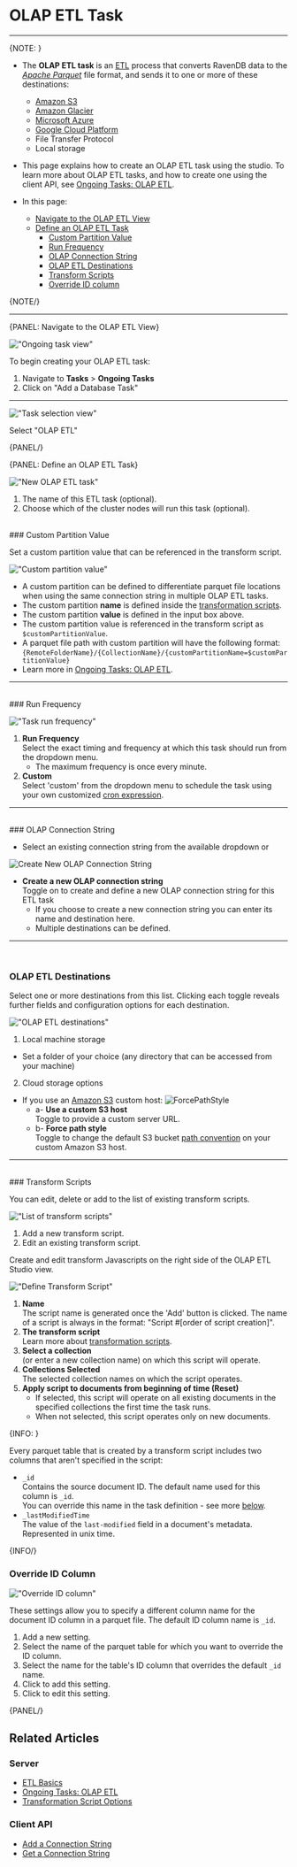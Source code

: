 ﻿# OLAP ETL Task

---

{NOTE: }

* The **OLAP ETL task** is an [ETL](../../../../server/ongoing-tasks/etl/basics) process that converts RavenDB data to the 
[_Apache Parquet_](https://parquet.apache.org/docs) file format, and sends 
it to one or more of these destinations:  
  * [Amazon S3](https://aws.amazon.com/s3/)
  * [Amazon Glacier](https://aws.amazon.com/glacier/)
  * [Microsoft Azure](https://azure.microsoft.com/)
  * [Google Cloud Platform](https://cloud.google.com/)
  * File Transfer Protocol
  * Local storage

* This page explains how to create an OLAP ETL task using the studio. To 
learn more about OLAP ETL tasks, and how to create one using the client API, 
see [Ongoing Tasks: OLAP ETL](../../../../server/ongoing-tasks/etl/olap).

* In this page:  
  * [Navigate to the OLAP ETL View](../../../../studio/database/tasks/ongoing-tasks/olap-etl-task#navigate-to-the-olap-etl-view)
  * [Define an OLAP ETL Task](../../../../studio/database/tasks/ongoing-tasks/olap-etl-task#define-an-olap-etl-task)
      * [Custom Partition Value](../../../../studio/database/tasks/ongoing-tasks/olap-etl-task#custom-partition-value)
      * [Run Frequency](../../../../studio/database/tasks/ongoing-tasks/olap-etl-task#run-frequency)
      * [OLAP Connection String](../../../../studio/database/tasks/ongoing-tasks/olap-etl-task#olap-connection-string)
      * [OLAP ETL Destinations](../../../../studio/database/tasks/ongoing-tasks/olap-etl-task#olap-etl-destinations)
      * [Transform Scripts](../../../../studio/database/tasks/ongoing-tasks/olap-etl-task#transform-scripts)
      * [Override ID column](../../../../studio/database/tasks/ongoing-tasks/olap-etl-task#override-id-column)

{NOTE/}

---

{PANEL: Navigate to the OLAP ETL View}

!["Ongoing task view"](images/olap-etl-1.png "Ongoing task view")

To begin creating your OLAP ETL task:  

1. Navigate to **Tasks** > **Ongoing Tasks**  
2. Click on "Add a Database Task"  

---

!["Task selection view"](images/olap-etl-2.png "Task selection view")

Select "OLAP ETL"  

{PANEL/}

{PANEL: Define an OLAP ETL Task}

!["New OLAP ETL task"](images/olap-etl-5.png "New OLAP ETL task view")

1. The name of this ETL task (optional).  
2. Choose which of the cluster nodes will run this task (optional).  

<br/>
### Custom Partition Value

Set a custom partition value that can be referenced in the transform script.  

!["Custom partition value"](images/olap-etl-4.png "Custom partition value")

* A custom partition can be defined to differentiate parquet file locations when 
using the same connection string in multiple OLAP ETL tasks.  
* The custom partition **name** is defined inside the [transformation scripts](../../../../studio/database/tasks/ongoing-tasks/olap-etl-task#transform-scripts).  
* The custom partition **value** is defined in the input box above.  
* The custom partition value is referenced in the transform script as 
`$customPartitionValue`.  
* A parquet file path with custom partition will have the following format:  
    `{RemoteFolderName}/{CollectionName}/{customPartitionName=$customPartitionValue}`  
* Learn more in [Ongoing Tasks: OLAP ETL](../../../../server/ongoing-tasks/etl/olap#the-custom-partition-value).  

---

<br/>
### Run Frequency

!["Task run frequency"](images/olap-etl-3.png "Task run frequency")

1. **Run Frequency**  
   Select the exact timing and frequency at which this task should run from the dropdown menu.  
    * The maximum frequency is once every minute.  
2. **Custom**  
   Select 'custom' from the dropdown menu to schedule the task using your own customized 
[cron expression](https://docs.oracle.com/cd/E12058_01/doc/doc.1014/e12030/cron_expressions.htm).  

---

<br/>
### OLAP Connection String

* Select an existing connection string from the available dropdown or 

![Create New OLAP Connection String](images/olap-etl-6.png "Create New OLAP Connection String")

* **Create a new OLAP connection string**  
  Toggle on to create and define a new OLAP connection string for this ETL task  
  * If you choose to create a new connection string you can enter its name and destination here.  
  * Multiple destinations can be defined.  

---

<br/>

### OLAP ETL Destinations

Select one or more destinations from this list. Clicking each toggle reveals further 
fields and configuration options for each destination.  

!["OLAP ETL destinations"](images/olap-etl-7.png "OLAP ETL destinations")


 1. Local machine storage  
   - Set a folder of your choice (any directory that can be accessed from your machine)  
 2. Cloud storage options  
   * If you use an [Amazon S3](https://aws.amazon.com/s3/) custom host:
    ![ForcePathStyle](images/studio-force-path-style.png "ForcePathStyle")
     * a- **Use a custom S3 host**  
       Toggle to provide a custom server URL.  
     * b- **Force path style**  
       Toggle to change the default S3 bucket [path convention](https://aws.amazon.com/blogs/aws/amazon-s3-path-deprecation-plan-the-rest-of-the-story/) on your custom Amazon S3 host.  

---

<br/>
### Transform Scripts

You can edit, delete or add to the list of existing transform scripts.

!["List of transform scripts"](images/olap-etl-8.png "List of transform scripts")

1. Add a new transform script.  
2. Edit an existing transform script.  

Create and edit transform Javascripts on the right side of the OLAP ETL Studio view.

!["Define Transform Script"](images/olap-etl-9.png "Define Transform Script")



1. **Name**  
   The script name is generated once the 'Add' button is clicked. The name of a script 
   is always in the format: "Script #[order of script creation]".  
2. **The transform script**  
   Learn more about [transformation scripts](../../../../server/ongoing-tasks/etl/raven#transformation-script-options).  
3. **Select a collection**  
   (or enter a new collection name) on which this script will operate.  
4. **Collections Selected**  
   The selected collection names on which the script operates.  
5. **Apply script to documents from beginning of time (Reset)**  
   * If selected, this script will operate on all existing documents in the 
   specified collections the first time the task runs.  
   * When not selected, this script operates only on new documents.  



{INFO: }

Every parquet table that is created by a transform script includes two columns that 
aren't specified in the script:  

* `_id`  
  Contains the source document ID. The default name used for this column is `_id`.  
  You can override this name in the task definition - see more 
  [below](../../../../studio/database/tasks/ongoing-tasks/olap-etl-task#override-id-column).  
* `_lastModifiedTime`  
  The value of the `last-modified` field in a document's metadata. Represented in unix time.  

{INFO/}
<br/>
### Override ID Column

!["Override ID column"](images/olap-etl-10.png "Override ID column")

These settings allow you to specify a different column name for the document ID column 
in a parquet file. The default ID column name is `_id`.  


1. Add a new setting.  
2. Select the name of the parquet table for which you want to override the ID column.  
3. Select the name for the table's ID column that overrides the default `_id` name.  
4. Click to add this setting.  
5. Click to edit this setting.  


{PANEL/}

## Related Articles

### Server

- [ETL Basics](../../../../server/ongoing-tasks/etl/raven)  
- [Ongoing Tasks: OLAP ETL](../../../../server/ongoing-tasks/etl/olap)  
- [Transformation Script Options](../../../../server/ongoing-tasks/etl/raven#transformation-script-options)

### Client API

- [Add a Connection String](../../../../client-api/operations/maintenance/connection-strings/add-connection-string)  
- [Get a Connection String](../../../../client-api/operations/maintenance/connection-strings/get-connection-string)  
